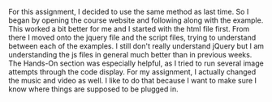 For this assignment, I decided to use the same method as last time. So I began by opening the course website and following along with the example. This worked a bit better for me and I started with the html file first. From there I moved onto the jquery file and the script files, trying to understand between each of the examples. I still don't really understand jQuery but I am understanding the js files in general much better than in previous weeks. The Hands-On section was especially helpful, as I tried to run several image attempts through the code display. For my assignment, I actually changed the music and video as well. I like to do that because I want to make sure I know where things are supposed to be plugged in.